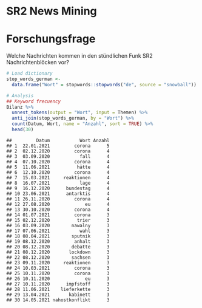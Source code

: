 SR2 News Mining
================

<!-- analysis.md is generated from analysis.Rmd -->
# Forschungsfrage

Welche Nachrichten kommen in den stündlichen Funk SR2 Nachrichtenblöcken vor?

``` r
# Load dictionary
stop_words_german <-
  data.frame("Wort" = stopwords::stopwords("de", source = "snowball"))

# Analysis
## Keyword frecuency
Bilanz %>%
  unnest_tokens(output = "Wort", input = Themen) %>% 
  anti_join(stop_words_german, by = "Wort") %>% 
  count(Datum, Wort, name = "Anzahl", sort = TRUE) %>% 
  head(30)
```

    ##         Datum           Wort Anzahl
    ## 1  22.01.2021         corona      5
    ## 2  02.12.2020         corona      4
    ## 3  03.09.2020           fall      4
    ## 4  07.10.2020         corona      4
    ## 5  11.06.2021          hätte      4
    ## 6  12.10.2020         corona      4
    ## 7  15.03.2021     reaktionen      4
    ## 8  16.07.2021           lage      4
    ## 9  16.12.2020      bundestag      4
    ## 10 23.06.2021      antarktis      4
    ## 11 26.11.2020         corona      4
    ## 12 27.08.2020             eu      4
    ## 13 30.10.2020         corona      4
    ## 14 01.07.2021         corona      3
    ## 15 02.12.2020          trier      3
    ## 16 03.09.2020        nawalny      3
    ## 17 07.06.2021           wahl      3
    ## 18 08.04.2021        sputnik      3
    ## 19 08.12.2020         anhalt      3
    ## 20 08.12.2020        debatte      3
    ## 21 08.12.2020       lockdown      3
    ## 22 08.12.2020        sachsen      3
    ## 23 09.11.2020     reaktionen      3
    ## 24 10.03.2021         corona      3
    ## 25 10.11.2020         corona      3
    ## 26 10.11.2020             eu      3
    ## 27 10.11.2020      impfstoff      3
    ## 28 11.06.2021    lieferkette      3
    ## 29 13.04.2021       kabinett      3
    ## 30 14.05.2021 nahostkonflikt      3
